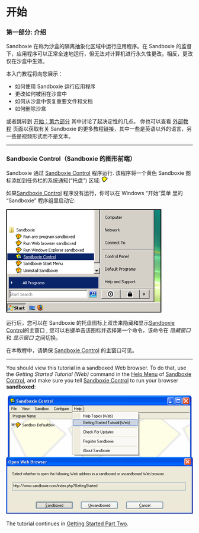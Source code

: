 # 开始

### 第一部分: 介绍

Sandboxie 在称为沙盒的隔离抽象化区域中运行应用程序。在 Sandboxie 的监督下，应用程序可以正常全速地运行，但无法对计算机进行永久性更改。相反，更改仅在沙盒中生效。

本入门教程将向您展示：

  * 如何使用 Sandboxie 运行应用程序
  * 更改如何被困在沙盒中
  * 如何从沙盒中恢复重要文件和文档
  * 如何删除沙盒 


或者跳转到 [开始：第六部分](GettingStartedPartSix.md) 其中讨论了起决定性的几点。
你也可以查看 [外部教程](ExternalTutorials.md) 页面以获取有关 Sandboxie 的更多教程链接，其中一些是英语以外的语言，另一些是视频形式而不是文本。

* * *

### Sandboxie Control（Sandboxie 的图形前端）

Sandboxie 通过 [Sandboxie Control](SandboxieControl.md) 程序运行. 该程序将一个黄色 Sandboxie 图标添加到任务栏的系统通知(“托盘”) 区域:
![](../Media/TrayIconEmpty.png)

如果[Sandboxie Control](SandboxieControl.md) 程序没有运行，你可以在 Windows “开始”菜单 里的 “Sandboxie” 程序组里启动它:

![](../Media/StartMenuStartControlVista.png)


运行后，您可以在 Sandboxie 的托盘图标上双击来隐藏和显示[Sandboxie Control](SandboxieControl.md)的主窗口 , 您可以右键单击该图标并选择第一个命令，该命令在 _隐藏窗口_ 和 _显示窗口_ 之间切换。

在本教程中，请确保 [Sandboxie Control](SandboxieControl.md) 的主窗口可见。

* * *

You should view this tutorial in a sandboxed Web browser. To do that, use the _Getting Started Tutorial (Web)_ command in the [Help Menu](HelpMenu.md) of [Sandboxie Control](SandboxieControl.md), and make sure you tell [Sandboxie Control](SandboxieControl.md) to run your browser **sandboxed**:

![](../Media/OpenGettingStarted.png)

The tutorial continues in [Getting Started Part Two](GettingStartedPartTwo.md).
